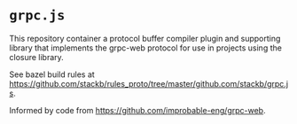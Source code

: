 # `grpc.js`

This repository container a protocol buffer compiler plugin and supporting
library that implements the grpc-web protocol for use in projects using 
the closure library.

See bazel build rules at https://github.com/stackb/rules_proto/tree/master/github.com/stackb/grpc.js.

Informed by code from <https://github.com/improbable-eng/grpc-web>.